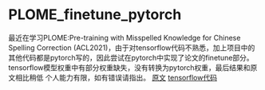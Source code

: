 # PLOME_finetune_pytorch
最近在学习PLOME:Pre-training with Misspelled Knowledge for Chinese Spelling Correction (ACL2021)，由于对tensorflow代码不熟悉，加上项目中的其他代码都是pytorch写的，因此尝试在pytorch中实现了论文的finetune部分。
tensorflow模型权重中有部分权重缺失，没有转换为pytorch权重，最后结果和原文相比稍低
个人能力有限，如有错误请指出。
[原文](https://aclanthology.org/2021.acl-long.233.pdf)
[tensorflow代码](https://github.com/liushulinle/PLOME)

